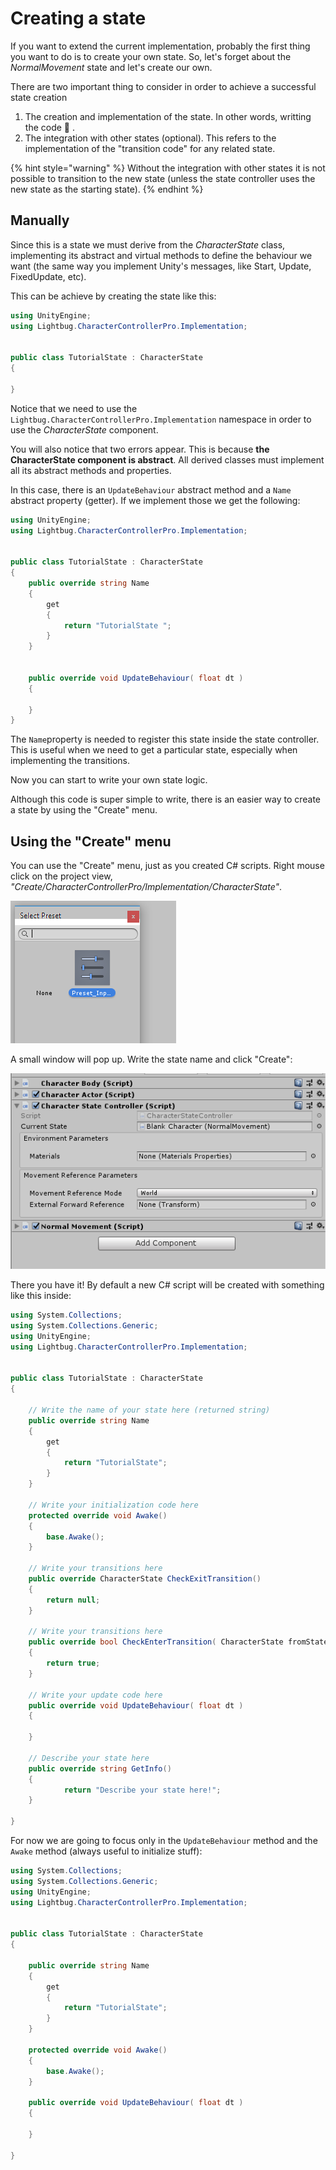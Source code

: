 # Creating a state

If you want to extend the current implementation, probably the first thing you want to do is to create your own state. So, let's forget about the _NormalMovement_ state and let's create our own.

There are two important thing to consider in order to achieve a successful state creation

1. The creation and implementation of the state. In other words, writting the code 🙂 .
2. The integration with other states \(optional\). This refers to the implementation of the "transition code" for any related state.

{% hint style="warning" %}
Without the integration with other states it is not possible to transition to the new state \(unless the state controller uses the new state as the starting state\).
{% endhint %}



## Manually

Since this is a state we must derive from the _CharacterState_ class, implementing its abstract and virtual methods to define the behaviour we want \(the same way you implement Unity's messages, like Start, Update, FixedUpdate, etc\).

This can be achieve by creating the state like this:

```csharp
using UnityEngine;
using Lightbug.CharacterControllerPro.Implementation;


public class TutorialState : CharacterState
{

}
```

Notice that we need to use the `Lightbug.CharacterControllerPro.Implementation` namespace in order to use the _CharacterState_ component.

You will also notice that two errors appear. This is because **the CharacterState component is abstract**. All derived classes must implement all its abstract methods and properties. 

In this case, there is an `UpdateBehaviour` abstract method and a `Name` abstract property \(getter\). If we implement those we get the following:

```csharp
using UnityEngine;
using Lightbug.CharacterControllerPro.Implementation;


public class TutorialState : CharacterState
{
    public override string Name
    {
        get
        {
            return "TutorialState ";
        }
    }
    
    
    public override void UpdateBehaviour( float dt )
    {
    
    }
}
```

The `Name`property is needed to register this state inside the state controller. This is useful when we need to get a particular state, especially when implementing the transitions.

Now you can start to write your own state logic.

Although this code is super simple to write, there is an easier way to create a state by using the "Create" menu.

## Using the "Create" menu

You can use the "Create" menu, just as you created C\# scripts. Right mouse click on the project view, _"Create/CharacterControllerPro/Implementation/CharacterState"_.

![](../../../.gitbook/assets/imagen%20%2816%29.png)

A small window will pop up. Write the state name and click "Create":

![](../../../.gitbook/assets/imagen%20%2810%29.png)

There you have it! By default a new C\# script will be created with something like this inside:

```csharp
using System.Collections;
using System.Collections.Generic;
using UnityEngine;
using Lightbug.CharacterControllerPro.Implementation;


public class TutorialState : CharacterState
{

    // Write the name of your state here (returned string)
    public override string Name
    {
        get
        {
            return "TutorialState";
        }
    }

    // Write your initialization code here
    protected override void Awake()
    {
        base.Awake();
    }

    // Write your transitions here
    public override CharacterState CheckExitTransition()
    {
        return null;
    }

    // Write your transitions here
    public override bool CheckEnterTransition( CharacterState fromState )
    {
        return true;
    }

    // Write your update code here
    public override void UpdateBehaviour( float dt )
    {
        
    }

    // Describe your state here
    public override string GetInfo()
    {
		    return "Describe your state here!";
    }

}
```

For now we are going to focus only in the `UpdateBehaviour` method and the `Awake` method \(always useful to initialize stuff\):

```csharp
using System.Collections;
using System.Collections.Generic;
using UnityEngine;
using Lightbug.CharacterControllerPro.Implementation;


public class TutorialState : CharacterState
{

    public override string Name
    {
        get
        {
            return "TutorialState";
        }
    }

    protected override void Awake()
    {
        base.Awake();
    }

    public override void UpdateBehaviour( float dt )
    {
        
    }

}
```

